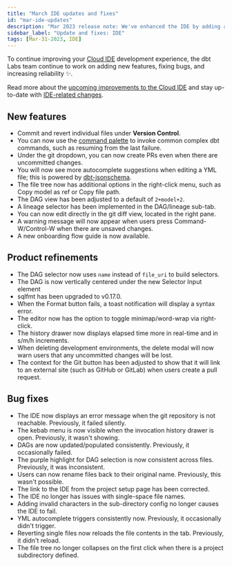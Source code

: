 ```yaml
---
title: "March IDE updates and fixes"
id: "mar-ide-updates"
description: "Mar 2023 release note: We've enhanced the IDE by adding add common dbt commands to the command palette, creating PRs even if you have uncommitted changes, autocompleting suggestions when editing a yml file, editing directly in the git diff view, improved the DAG selector, upgraded sqlfmt, improved syntax error messaging, and more."
sidebar_label: "Update and fixes: IDE"
tags: [Mar-31-2023, IDE]
---
```


To continue improving your [Cloud IDE](https://docs.getdbt.com/docs/cloud/develop-in-the-cloud) development experience, the dbt Labs team continue to work on adding new features, fixing bugs, and increasing reliability ✨.

Read more about the [upcoming improvements to the Cloud IDE](https://www.getdbt.com/blog/improvements-to-the-dbt-cloud-ide/) and stay up-to-date with [IDE-related changes](https://docs.getdbt.com/tags/ide).


## New features 

- Commit and revert individual files under **Version Control**.
- You can now use the [command palette](/docs/cloud/develop-in-the-cloud#cloud-ide-features) to invoke common complex dbt commands, such as resuming from the last failure.
- Under the git dropdown, you can now create PRs even when there are uncommitted changes.
- You will now see more autocomplete suggestions when editing a YML file; this is powered by [dbt-jsonschema](https://github.com/dbt-labs/dbt-jsonschema).
- The file tree now has additional options in the right-click menu, such as Copy model as ref or Copy file path.
- The DAG view has been adjusted to a default of `2+model+2`.
- A lineage selector has been implemented in the DAG/lineage sub-tab.
- You can now edit directly in the git diff view, located in the right pane.
- A warning message will now appear when users press Command-W/Control-W when there are unsaved changes.
- A new onboarding flow guide is now available.

## Product refinements 

- The DAG selector now uses `name` instead of `file_uri` to build selectors.
- The DAG is now vertically centered under the new Selector Input element 
- sqlfmt has been upgraded to v0.17.0.
- When the Format button fails, a toast notification will display a syntax error.
- The editor now has the option to toggle minimap/word-wrap via right-click.
- The history drawer now displays elapsed time more in real-time and in s/m/h increments.
- When deleting development environments, the delete modal will now warn users that any uncommitted changes will be lost.
- The context for the Git button has been adjusted to show that it will link to an external site (such as GitHub or GitLab) when users create a pull request.

## Bug fixes

- The IDE now displays an error message when the git repository is not reachable. Previously, it failed silently.
- The kebab menu is now visible when the invocation history drawer is open. Previously, it wasn't showing.
- DAGs are now updated/populated consistently. Previously, it occasionally failed.
- The purple highlight for DAG selection is now consistent across files. Previously, it was inconsistent.
- Users can now rename files back to their original name. Previously, this wasn't possible.
- The link to the IDE from the project setup page has been corrected.
- The IDE no longer has issues with single-space file names.
- Adding invalid characters in the sub-directory config no longer causes the IDE to fail.
- YML autocomplete triggers consistently now. Previously, it occasionally didn't trigger.
- Reverting single files now reloads the file contents in the tab. Previously, it didn't reload.
- The file tree no longer collapses on the first click when there is a project subdirectory defined.
